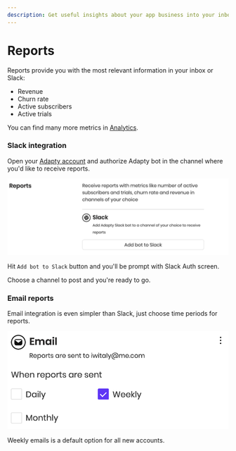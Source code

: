 ```yaml
---
description: Get useful insights about your app business into your inbox or Slack
---
```


# Reports

Reports provide you with the most relevant information in your inbox or Slack:

* Revenue
* Churn rate
* Active subscribers
* Active trials

You can find many more metrics in [Analytics](advanced-analytics.md).



### Slack integration

Open your [Adapty account](https://app.adapty.io/account) and authorize Adapty bot in the channel where you'd like to receive reports.

![Slack reports activation](../.gitbook/assets/image%20%2877%29.png)

Hit `Add bot to Slack` button and you'll be prompt with Slack Auth screen. 

Choose a channel to post and you're ready to go.



### Email reports

Email integration is even simpler than Slack, just choose time periods for reports.

![](../.gitbook/assets/image%20%2833%29.png)

Weekly emails is a default option for all new accounts.

